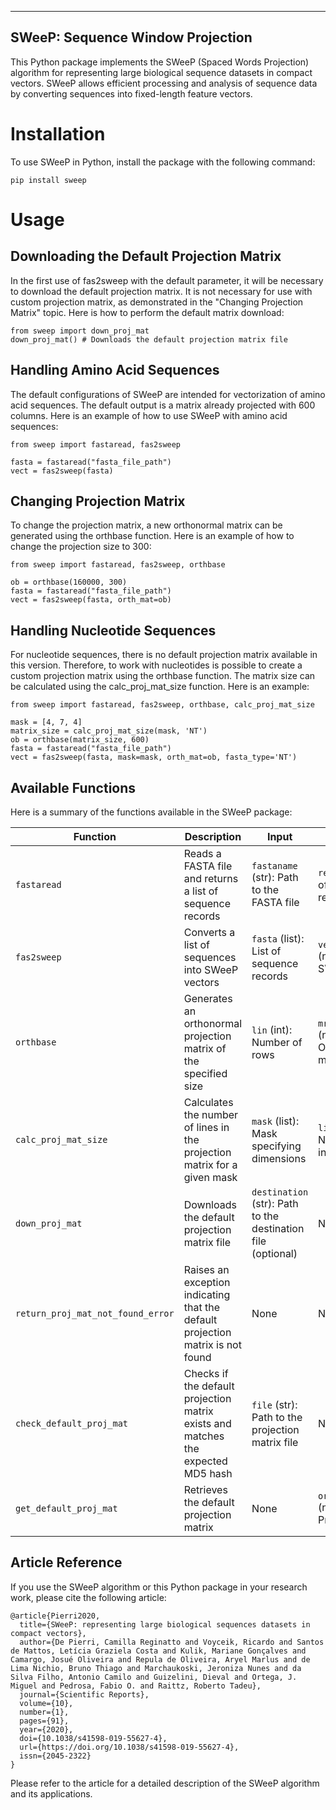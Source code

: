  -----------------------------------
  SWeeP: Sequence Window Projection
  -----------------------------------

This Python package implements the SWeeP (Spaced Words Projection)
algorithm for representing large biological sequence datasets in compact
vectors. SWeeP allows efficient processing and analysis of sequence data
by converting sequences into fixed-length feature vectors.

# Installation

To use SWeeP in Python, install the package with the following command:

    pip install sweep

# Usage

## Downloading the Default Projection Matrix

In the first use of fas2sweep with the default parameter, it will be
necessary to download the default projection matrix. It is not necessary
for use with custom projection matrix, as demonstrated in the "Changing
Projection Matrix" topic. Here is how to perform the default matrix download:

    from sweep import down_proj_mat
    down_proj_mat() # Downloads the default projection matrix file

## Handling Amino Acid Sequences

The default configurations of SWeeP are intended for vectorization of
amino acid sequences. The default output is a matrix already projected
with 600 columns. Here is an example of how to use SWeeP with amino acid
sequences:

    from sweep import fastaread, fas2sweep

    fasta = fastaread("fasta_file_path")
    vect = fas2sweep(fasta)

## Changing Projection Matrix

To change the projection matrix, a new orthonormal matrix can be
generated using the orthbase function. Here is an example of how
to change the projection size to 300:

    from sweep import fastaread, fas2sweep, orthbase

    ob = orthbase(160000, 300)
    fasta = fastaread("fasta_file_path")
    vect = fas2sweep(fasta, orth_mat=ob)

## Handling Nucleotide Sequences

For nucleotide sequences, there is no default projection matrix
available in this version. Therefore, to work with nucleotides
is possible to create a custom projection matrix using the
orthbase function. The matrix size can be calculated using
the calc_proj_mat_size function. Here is an example:

    from sweep import fastaread, fas2sweep, orthbase, calc_proj_mat_size

    mask = [4, 7, 4]
    matrix_size = calc_proj_mat_size(mask, 'NT')
    ob = orthbase(matrix_size, 600)
    fasta = fastaread("fasta_file_path")
    vect = fas2sweep(fasta, mask=mask, orth_mat=ob, fasta_type='NT')

## Available Functions

Here is a summary of the
functions available in the SWeeP package:

| Function                            | Description                                                                      | Input                                                          | Output                                          |
|-------------------------------------|----------------------------------------------------------------------------------|----------------------------------------------------------------|-------------------------------------------------|
| ``fastaread``                       | Reads a FASTA file and returns a list of sequence records                        | ``fastaname`` (str): Path to the FASTA file                    | ``records`` (list): List of sequence records    |
| ``fas2sweep``                       | Converts a list of sequences into SWeeP vectors                                  | ``fasta`` (list): List of sequence records                     | ``vect`` (numpy.ndarray): SWeeP vectors         |
| ``orthbase``                        | Generates an orthonormal projection matrix of the specified size                 | ``lin`` (int): Number of rows                                  | ``mret`` (numpy.ndarray): Orthonormal matrix    |
| ``calc_proj_mat_size``              | Calculates the number of lines in the projection matrix for a given mask         | ``mask`` (list): Mask specifying dimensions                    | ``lines`` (int): Number of lines in the matrix  |
| ``down_proj_mat``                   | Downloads the default projection matrix file                                     | ``destination`` (str): Path to the destination file (optional) | None                                            |
| ``return_proj_mat_not_found_error`` | Raises an exception indicating that the default projection matrix is not found   | None                                                           | None                                            |
| ``check_default_proj_mat``          | Checks if the default projection matrix exists and matches the expected MD5 hash | ``file`` (str): Path to the projection matrix file             | None                                            |
| ``get_default_proj_mat``            | Retrieves the default projection matrix                                          | None                                                           | ``orth_mat`` (numpy.ndarray): Projection matrix |

## Article Reference

If you use the SWeeP algorithm or this Python package in your research work, please cite the
following article:

```
@article{Pierri2020,
  title={SWeeP: representing large biological sequences datasets in compact vectors},
  author={De Pierri, Camilla Reginatto and Voyceik, Ricardo and Santos de Mattos, Letícia Graziela Costa and Kulik, Mariane Gonçalves and Camargo, Josué Oliveira and Repula de Oliveira, Aryel Marlus and de Lima Nichio, Bruno Thiago and Marchaukoski, Jeroniza Nunes and da Silva Filho, Antonio Camilo and Guizelini, Dieval and Ortega, J. Miguel and Pedrosa, Fabio O. and Raittz, Roberto Tadeu},
  journal={Scientific Reports},
  volume={10},
  number={1},
  pages={91},
  year={2020},
  doi={10.1038/s41598-019-55627-4},
  url={https://doi.org/10.1038/s41598-019-55627-4},
  issn={2045-2322}
}
```

Please refer to the article for a detailed description of the SWeeP
algorithm and its applications.
